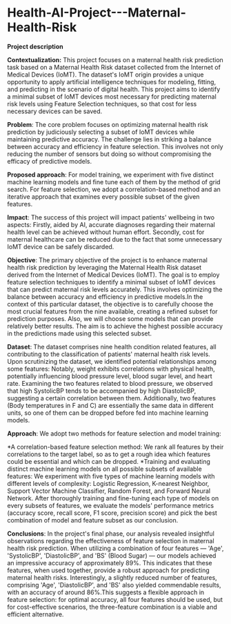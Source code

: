 # Health-AI-Project---Maternal-Health-Risk
**Project description**

**Contextualization:** This project focuses on a maternal health risk prediction task based on a Maternal Health Risk dataset collected from the Internet of Medical Devices (IoMT). The dataset's IoMT origin provides a unique opportunity to apply artificial intelligence techniques for modeling, fitting, and predicting in the scenario of digital health. This project aims to identify a minimal subset of IoMT devices most necessary for predicting maternal risk levels using Feature Selection techniques, so that cost for less necessary devices can be saved.

**Problem**: The core problem focuses on optimizing maternal health risk prediction by judiciously selecting a subset of IoMT devices while maintaining predictive accuracy. The challenge lies in striking a balance between accuracy and efficiency in feature selection. This involves not only reducing the number of sensors but doing so without compromising the efficacy of predictive models.

**Proposed approach**: For model training, we experiment with five distinct machine learning models and fine tune each of them by the method of grid search. For feature selection, we adopt a correlation-based method and an iterative approach that examines every possible subset of the given features.

**Impact**: The success of this project will impact patients' wellbeing in two aspects: Firstly, aided by AI, accurate diagnoses regarding their maternal health level can be achieved without human effort. Secondly, cost for maternal healthcare can be reduced due to the fact that some unnecessary IoMT device can be safely discarded.

**Objective**: The primary objective of the project is to enhance maternal health risk prediction by leveraging the Maternal Health Risk dataset derived from the Internet of Medical Devices (IoMT). The goal is to employ feature selection techniques to identify a minimal subset of IoMT devices that can predict maternal risk levels accurately. This involves optimizing the balance between accuracy and efficiency in predictive models.In the context of this particular dataset, the objective is to carefully choose the most crucial features from the nine available, creating a refined subset for prediction purposes. Also, we will choose some models that can provide relatively better results. The aim is to achieve the highest possible accuracy in the predictions made using this selected subset.

**Dataset**: The dataset comprises nine health condition related features, all contributing to the classification of patients' maternal health risk levels. Upon scrutinizing the dataset, we identified potential relationships among some features: Notably, weight exhibits correlations with physical health, potentially influencing blood pressure level, blood sugar level, and heart rate. Examining the two features related to blood pressure, we observed that high SystolicBP tends to be accompanied by high DiastolicBP, suggesting a certain correlation between them. Additionally, two features (Body temperatures in F and C) are essentially the same data in different units, so one of them can be dropped before fed into machine learning models.

**Approach**: We adopt two methods for feature selection and model training:

*A correlation-based feature selection method: We rank all features by their correlations to the target label, so as to get a rough idea which features could be essential and which can be dropped.
*Training and evaluating distinct machine learning models on all possible subsets of available features: We experiment with five types of machine learning models with different levels of complexity: Logistic Regression, K-nearest Neighbor, Support Vector Machine Classifier, Random Forest, and Forward Neural Network. After thoroughly training and fine-tuning each type of models on every subsets of features, we evaluate the models' performance metrics (accuracy score, recall score, F1 score, precision score) and pick the best combination of model and feature subset as our conclusion.

**Conclusions**: In the project's final phase, our analysis revealed insightful observations regarding the effectiveness of feature selection in maternal health risk prediction. When utilizing a combination of four features — 'Age', 'SystolicBP', 'DiastolicBP', and 'BS' (Blood Sugar) — our models achieved an impressive accuracy of approximately 89%. This indicates that these features, when used together, provide a robust approach for predicting maternal health risks. Interestingly, a slightly reduced number of features, comprising 'Age', 'DiastolicBP', and 'BS' also yielded commendable results, with an accuracy of around 86%.This suggests a flexible approach in feature selection: for optimal accuracy, all four features should be used, but for cost-effective scenarios, the three-feature combination is a viable and efficient alternative.
